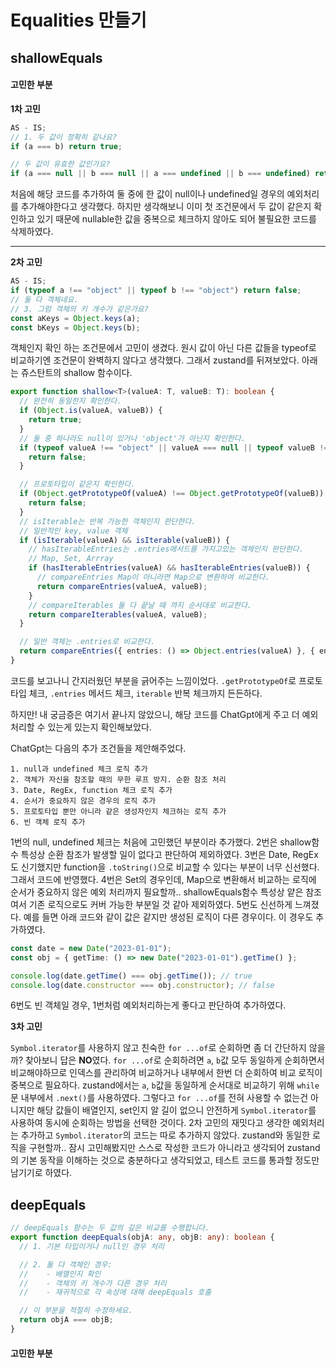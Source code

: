 # Equalities 만들기

## shallowEquals

#### 고민한 부분

**1차 고민**

```ts
AS - IS;
// 1. 두 값이 정확히 같나요?
if (a === b) return true;

// 두 값이 유효한 값인가요?
if (a === null || b === null || a === undefined || b === undefined) return false;
```

처음에 해당 코드를 추가하여 둘 중에 한 값이 null이나 undefined일 경우의 예외처리를 추가해야한다고 생각했다. 하지만 생각해보니 이미 첫 조건문에서 두 값이 같은지 확인하고 있기 때문에 nullable한 값을 중복으로 체크하지 않아도 되어 불필요한 코드를 삭제하였다.

---

**2차 고민**

```ts
AS - IS;
if (typeof a !== "object" || typeof b !== "object") return false;
// 둘 다 객체네요.
// 3. 그럼 객체의 키 개수가 같은가요?
const aKeys = Object.keys(a);
const bKeys = Object.keys(b);
```

객체인지 확인 하는 조건문에서 고민이 생겼다. 원시 값이 아닌 다른 값들을 typeof로 비교하기엔 조건문이 완벽하지 않다고 생각했다. 그래서 zustand를 뒤져보았다. 아래는 쥬스탄트의 shallow 함수이다.

```ts
export function shallow<T>(valueA: T, valueB: T): boolean {
  // 완전히 동일한지 확인한다.
  if (Object.is(valueA, valueB)) {
    return true;
  }
  // 둘 중 하나라도 null이 있거나 'object'가 아닌지 확인한다.
  if (typeof valueA !== "object" || valueA === null || typeof valueB !== "object" || valueB === null) {
    return false;
  }

  // 프로토타입이 같은지 확인한다.
  if (Object.getPrototypeOf(valueA) !== Object.getPrototypeOf(valueB)) {
    return false;
  }
  // isIterable는 반복 가능한 객체인지 판단한다.
  // 일반적인 key, value 객체
  if (isIterable(valueA) && isIterable(valueB)) {
    // hasIterableEntries는 .entries메서드를 가지고있는 객체인지 판단한다.
    // Map, Set, Arrray
    if (hasIterableEntries(valueA) && hasIterableEntries(valueB)) {
      // compareEntries Map이 아니라면 Map으로 변환하여 비교한다.
      return compareEntries(valueA, valueB);
    }
    // compareIterables 둘 다 끝날 때 까지 순서대로 비교한다.
    return compareIterables(valueA, valueB);
  }

  // 일반 객체는 .entries로 비교한다.
  return compareEntries({ entries: () => Object.entries(valueA) }, { entries: () => Object.entries(valueB) });
}
```

코드를 보고나니 간지러웠던 부분을 긁어주는 느낌이었다. `.getPrototypeOf`로 프로토타입 체크, `.entries` 메서드 체크, `iterable` 반복 체크까지 든든하다.

하지만! 내 궁금증은 여기서 끝나지 않았으니, 해당 코드를 ChatGpt에게 주고 더 예외처리할 수 있는게 있는지 확인해보았다.

ChatGpt는 다음의 추가 조건들을 제안해주었다.

```
1. null과 undefined 체크 로직 추가
2. 객체가 자신을 참조할 때의 무한 루프 방지. 순환 참조 처리
3. Date, RegEx, function 체크 로직 추가
4. 순서가 중요하지 않은 경우의 로직 추가
5. 프로토타입 뿐만 아니라 같은 생성자인지 체크하는 로직 추가
6. 빈 객체 로직 추가
```

1번의 null, undefined 체크는 처음에 고민했던 부분이라 추가했다.
2번은 shallow함수 특성상 순환 참조가 발생할 일이 없다고 판단하여 제외하였다.
3번은 Date, RegEx도 신기했지만 function을 `.toString()`으로 비교할 수 있다는 부분이 너무 신선했다. 그래서 코드에 반영했다.
4번은 Set의 경우인데, Map으로 변환해서 비교하는 로직에 순서가 중요하지 않은 예외 처리까지 필요할까.. shallowEquals함수 특성상 얕은 참조여서 기존 로직으로도 커버 가능한 부분일 것 같아 제외하였다.
5번도 신선하게 느껴졌다. 예를 들면 아래 코드와 같이 값은 같지만 생성된 로직이 다른 경우이다. 이 경우도 추가하였다.

```ts
const date = new Date("2023-01-01");
const obj = { getTime: () => new Date("2023-01-01").getTime() };

console.log(date.getTime() === obj.getTime()); // true
console.log(date.constructor === obj.constructor); // false
```

6번도 빈 객체일 경우, 1번처럼 예외처리하는게 좋다고 판단하여 추가하였다.

**3차 고민**

`Symbol.iterator`를 사용하지 않고 친숙한 `for ...of`로 순회하면 좀 더 간단하지 않을까? 찾아보니 답은 **NO**였다.
`for ...of`로 순회하려면 `a`, `b`값 모두 동일하게 순회하면서 비교해야하므로 인덱스를 관리하여 비교하거나 내부에서 한번 더 순회하여 비교 로직이 중복으로 필요하다.
zustand에서는 `a`, `b`값을 동일하게 순서대로 비교하기 위해 `while`문 내부에서 `.next()`를 사용하였다.
그렇다고 `for ...of`를 전혀 사용할 수 없는건 아니지만 해당 값들이 배열인지, set인지 알 길이 없으니 안전하게 `Symbol.iterator`를 사용하여 동시에 순회하는 방법을 선택한 것이다.
2차 고민의 재밋다고 생각한 예외처리는 추가하고 `Symbol.iterator`의 코드는 따로 추가하지 않았다. zustand와 동일한 로직을 구현할까.. 잠시 고민해봤지만 스스로 작성한 코드가 아니라고 생각되어 zustand의 기본 동작을 이해하는 것으로 충분하다고 생각되었고, 테스트 코드를 통과할 정도만 남기기로 하였다.

## deepEquals

```ts
// deepEquals 함수는 두 값의 깊은 비교를 수행합니다.
export function deepEquals(objA: any, objB: any): boolean {
  // 1. 기본 타입이거나 null인 경우 처리

  // 2. 둘 다 객체인 경우:
  //    - 배열인지 확인
  //    - 객체의 키 개수가 다른 경우 처리
  //    - 재귀적으로 각 속성에 대해 deepEquals 호출

  // 이 부분을 적절히 수정하세요.
  return objA === objB;
}
```

#### 고민한 부분

